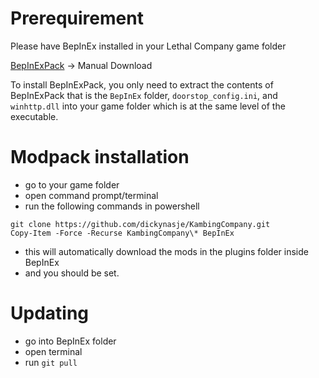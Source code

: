 # Prerequirement

Please have BepInEx installed in your Lethal Company game folder

[BepInExPack](https://thunderstore.io/c/lethal-company/p/BepInEx/BepInExPack/) -> Manual Download

To install BepInExPack, you only need to extract the contents of BepInExPack that is the `BepInEx` folder, `doorstop_config.ini`, and `winhttp.dll`
into your game folder which is at the same level of the executable.

# Modpack installation
* go to your game folder
* open command prompt/terminal
* run the following commands in powershell
```
git clone https://github.com/dickynasje/KambingCompany.git
Copy-Item -Force -Recurse KambingCompany\* BepInEx
```
* this will automatically download the mods in the plugins folder inside BepInEx
* and you should be set.

# Updating
* go into BepInEx folder
* open terminal
* run `git pull`
